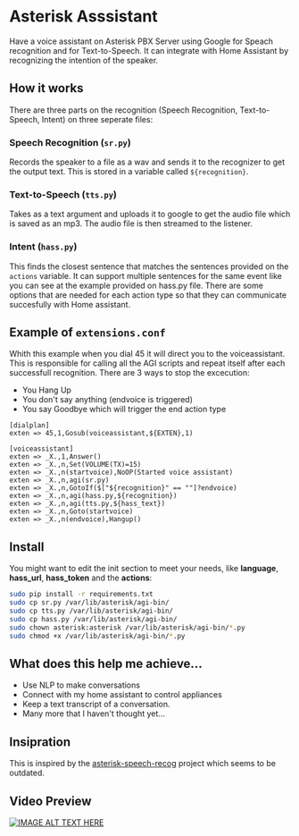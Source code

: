 # Asterisk Asssistant
Have a voice assistant on Asterisk PBX Server using Google for Speach recognition and for Text-to-Speech. It can integrate with Home Assistant by recognizing the intention of the speaker.

## How it works
There are three parts on the recognition (Speech Recognition, Text-to-Speech, Intent) on three seperate files:

### Speech Recognition (`sr.py`)
Records the speaker to a file as a wav and sends it to the recognizer to get the output text. This is stored in a variable called `${recognition}`.

### Text-to-Speech (`tts.py`)
Takes as a text argument and uploads it to google to get the audio file which is saved as an mp3. The audio file is then streamed to the listener.

### Intent (`hass.py`)
This finds the closest sentence that matches the sentences provided on the `actions` variable. It can support multiple sentences for the same event like you can see at the example provided on hass.py file.
There are some options that are needed for each action type so that they can communicate succesfully with Home assistant.

## Example of `extensions.conf`
Whith this example when you dial 45 it will direct you to the voiceassistant.
This is responsible for calling all the AGI scripts and repeat itself after each successfull recognition.
There are 3 ways to stop the excecution:
  - You Hang Up
  - You don't say anything (endvoice is triggered)
  - You say Goodbye which will trigger the end action type

```
[dialplan]
exten => 45,1,Gosub(voiceassistant,${EXTEN},1)

[voiceassistant]
exten => _X.,1,Answer()
exten => _X.,n,Set(VOLUME(TX)=15)
exten => _X.,n(startvoice),NoOP(Started voice assistant)
exten => _X.,n,agi(sr.py)
exten => _X.,n,GotoIf($["${recognition}" == ""]?endvoice)
exten => _X.,n,agi(hass.py,${recognition})
exten => _X.,n,agi(tts.py,${hass_text})
exten => _X.,n,Goto(startvoice)
exten => _X.,n(endvoice),Hangup()
```

## Install
You might want to edit the init section to meet your needs, like **language**, **hass_url**, **hass_token** and the **actions**:
```bash
sudo pip install -r requirements.txt
sudo cp sr.py /var/lib/asterisk/agi-bin/
sudo cp tts.py /var/lib/asterisk/agi-bin/
sudo cp hass.py /var/lib/asterisk/agi-bin/
sudo chown asterisk:asterisk /var/lib/asterisk/agi-bin/*.py
sudo chmod +x /var/lib/asterisk/agi-bin/*.py
```

## What does this help me achieve...
 - Use NLP to make conversations
 - Connect with my home assistant to control appliances
 - Keep a text transcript of a conversation.
 - Many more that I haven't thought yet...


## Insipration
This is inspired by the [asterisk-speech-recog](https://github.com/zaf/asterisk-speech-recog) project which seems to be outdated.

## Video Preview
[![IMAGE ALT TEXT HERE](https://img.youtube.com/vi/pNg3k7Uutpk/0.jpg)](https://youtu.be/pNg3k7Uutpk?t=110)
